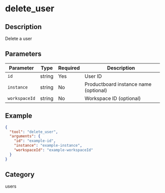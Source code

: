 # delete_user

## Description

Delete a user

## Parameters

| Parameter     | Type   | Required | Description                           |
| ------------- | ------ | -------- | ------------------------------------- |
| `id`          | string | Yes      | User ID                               |
| `instance`    | string | No       | Productboard instance name (optional) |
| `workspaceId` | string | No       | Workspace ID (optional)               |

## Example

```json
{
  "tool": "delete_user",
  "arguments": {
    "id": "example-id",
    "instance": "example-instance",
    "workspaceId": "example-workspaceId"
  }
}
```

## Category

users
